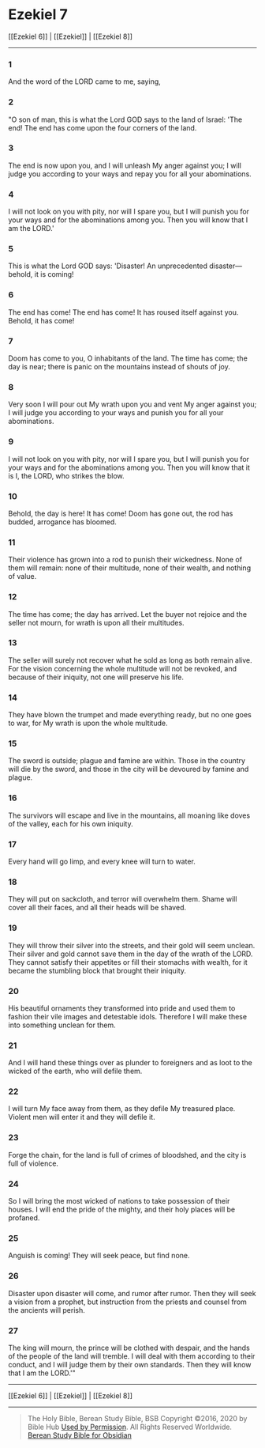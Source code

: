 # Ezekiel 7

[[Ezekiel 6]] | [[Ezekiel]] | [[Ezekiel 8]]

---

### 1
And the word of the LORD came to me, saying,

### 2
"O son of man, this is what the Lord GOD says to the land of Israel: 'The end! The end has come upon the four corners of the land.

### 3
The end is now upon you, and I will unleash My anger against you; I will judge you according to your ways and repay you for all your abominations.

### 4
I will not look on you with pity, nor will I spare you, but I will punish you for your ways and for the abominations among you. Then you will know that I am the LORD.'

### 5
This is what the Lord GOD says: 'Disaster! An unprecedented disaster—behold, it is coming!

### 6
The end has come! The end has come! It has roused itself against you. Behold, it has come!

### 7
Doom has come to you, O inhabitants of the land. The time has come; the day is near; there is panic on the mountains instead of shouts of joy.

### 8
Very soon I will pour out My wrath upon you and vent My anger against you; I will judge you according to your ways and punish you for all your abominations.

### 9
I will not look on you with pity, nor will I spare you, but I will punish you for your ways and for the abominations among you. Then you will know that it is I, the LORD, who strikes the blow.

### 10
Behold, the day is here! It has come! Doom has gone out, the rod has budded, arrogance has bloomed.

### 11
Their violence has grown into a rod to punish their wickedness. None of them will remain: none of their multitude, none of their wealth, and nothing of value.

### 12
The time has come; the day has arrived. Let the buyer not rejoice and the seller not mourn, for wrath is upon all their multitudes.

### 13
The seller will surely not recover what he sold as long as both remain alive. For the vision concerning the whole multitude will not be revoked, and because of their iniquity, not one will preserve his life.

### 14
They have blown the trumpet and made everything ready, but no one goes to war, for My wrath is upon the whole multitude.

### 15
The sword is outside; plague and famine are within. Those in the country will die by the sword, and those in the city will be devoured by famine and plague.

### 16
The survivors will escape and live in the mountains, all moaning like doves of the valley, each for his own iniquity.

### 17
Every hand will go limp, and every knee will turn to water.

### 18
They will put on sackcloth, and terror will overwhelm them. Shame will cover all their faces, and all their heads will be shaved.

### 19
They will throw their silver into the streets, and their gold will seem unclean. Their silver and gold cannot save them in the day of the wrath of the LORD. They cannot satisfy their appetites or fill their stomachs with wealth, for it became the stumbling block that brought their iniquity.

### 20
His beautiful ornaments they transformed into pride and used them to fashion their vile images and detestable idols. Therefore I will make these into something unclean for them.

### 21
And I will hand these things over as plunder to foreigners and as loot to the wicked of the earth, who will defile them.

### 22
I will turn My face away from them, as they defile My treasured place. Violent men will enter it and they will defile it.

### 23
Forge the chain, for the land is full of crimes of bloodshed, and the city is full of violence.

### 24
So I will bring the most wicked of nations to take possession of their houses. I will end the pride of the mighty, and their holy places will be profaned.

### 25
Anguish is coming! They will seek peace, but find none.

### 26
Disaster upon disaster will come, and rumor after rumor. Then they will seek a vision from a prophet, but instruction from the priests and counsel from the ancients will perish.

### 27
The king will mourn, the prince will be clothed with despair, and the hands of the people of the land will tremble. I will deal with them according to their conduct, and I will judge them by their own standards. Then they will know that I am the LORD.'"

---

[[Ezekiel 6]] | [[Ezekiel]] | [[Ezekiel 8]]

---

> The Holy Bible, Berean Study Bible, BSB
> Copyright &copy;2016, 2020 by Bible Hub
> [Used by Permission](https://berean.bible/terms.htm). All Rights Reserved Worldwide.
> [Berean Study Bible for Obsidian](https://github.com/gapmiss/berean-study-bible-for-obsidian)</small>

